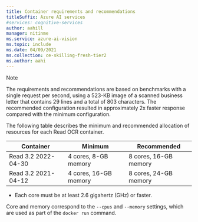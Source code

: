 ```yaml
---
title: Container requirements and recommendations
titleSuffix: Azure AI services
#services: cognitive-services
author: aahill
manager: nitinme
ms.service: azure-ai-vision
ms.topic: include
ms.date: 04/09/2021
ms.collection: ce-skilling-fresh-tier2
ms.author: aahi
---
```


> [!NOTE]
> The requirements and recommendations are based on benchmarks with a single request per second, using a 523-KB image of a scanned business letter that contains 29 lines and a total of 803 characters. The recommended configuration resulted in approximately 2x faster response compared with the minimum configuration.

The following table describes the minimum and recommended allocation of resources for each Read OCR container.

| Container | Minimum | Recommended |
|-----------|---------|-------------|
| Read 3.2 2022-04-30 | 4 cores, 8-GB memory  | 8 cores, 16-GB memory |
| Read 3.2 2021-04-12 | 4 cores, 16-GB memory | 8 cores, 24-GB memory |

* Each core must be at least 2.6 gigahertz (GHz) or faster.

Core and memory correspond to the `--cpus` and `--memory` settings, which are used as part of the `docker run` command.

